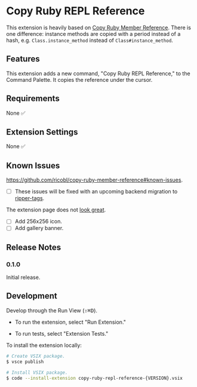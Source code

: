 # Copy Ruby REPL Reference

This extension is heavily based on [Copy Ruby Member Reference](https://github.com/ricobl/copy-ruby-member-reference). There is one difference: instance methods are copied with a period instead of a hash, e.g. `Class.instance_method` instead of `Class#instance_method`.

## Features

This extension adds a new command, "Copy Ruby REPL Reference," to the Command Palette. It copies the reference under the cursor.

## Requirements

None ✅

## Extension Settings

None ✅

## Known Issues

https://github.com/ricobl/copy-ruby-member-reference#known-issues.

- [ ] These issues will be fixed with an upcoming backend migration to [ripper-tags](https://github.com/tmm1/ripper-tags).

The extension page does not [look great](https://code.visualstudio.com/api/references/extension-manifest#marketplace-presentation-tips).

- [ ] Add 256x256 icon.
- [ ] Add gallery banner.

## Release Notes

### 0.1.0

Initial release.

## Development

Develop through the Run View (<kbd>⇧</kbd><kbd>⌘</kbd><kbd>D</kbd>).

- To run the extension, select "Run Extension."

- To run tests, select "Extension Tests."

To install the extension locally:

```bash
# Create VSIX package.
$ vsce publish

# Install VSIX package.
$ code --install-extension copy-ruby-repl-reference-{VERSION}.vsix
```
